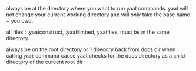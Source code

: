 always be at the directory where you want to run yaat commands. yaat will not change your current working directory and will only take the base name + you cwd.

all files : .yaatconstruct, .yaatEmbed, yaatfiles, must be in the same directory.

always be on the root directory or 1 direcory back from docs dir when calling `yaat` command cause yaat checks for the docs directory as a child directpry of the cureent root dir
